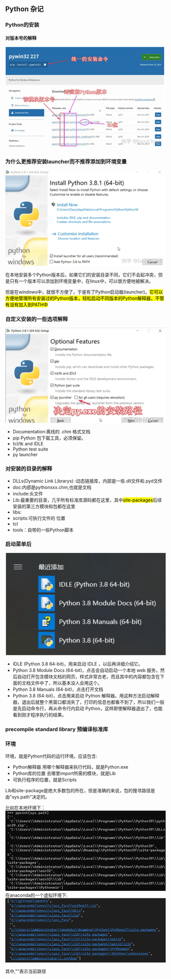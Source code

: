 ## Python 杂记
### Python的安装
#### 对版本号的解释
![](images/2023-03-23-16-21-36.png)

### 为什么更推荐安装launcher而不推荐添加到环境变量
![](images/2023-03-23-16-22-27.png)

在本地安装多个Python版本后，如果它们的安装目录不同，它们不会起冲突，但是只有一个版本可以添加到环境变量中，在linux中，可以很方便地被解决。

但是在windows中，就很不方便了，于是有了Python启动器(launcher)。<mark>它可以方便地管理所有安装过的Python版本，轻松启动不同版本的Python解释器，不管有没有加入到PATH中</mark>
### 自定义安装的一些选项解释
![](images/2023-03-23-16-23-46.png)
- Documentation:离线的 .chm 格式文档
- pip Python 包下载工具，必须保留。
- tcl/tk and IDLE
- Python test suite
- py launcher
### 对安装的目录的解释
- DLLs(Dynamic Link Librarys)
:动态链接库，内部是一些.dll文件和.pyd文件
- doc:内部是pythonxxx.chm,也就是文档
- include:头文件
- Lib:最重要的目录，几乎所有标准库源码都在这里，其中<mark>site-packages</mark>后续安装的第三方模块和包都在这里
- libs:
- scripts:可执行文件的 位置
- tcl
- tools：自带的一些Python脚本

### 启动菜单后
![](images/2023-03-23-16-40-18.png)
- IDLE (Python 3.8 64-bit)，用来启动 IDLE ，以后再详细介绍它。
- Python 3.8 Module Docs (64-bit)，点击会自动启动一个本地 web 服务，然后自动打开包含模块文档的网页，样式非常古老，而且其中的内容都包含在下面的文档文件中了，所以基本没人会用这个。
- Python 3.8 Manuals (64-bit)，点击打开文档
- Python 3.8 (64-bit)，点击用来启动 Python 解释器。用这种方法启动解释器，退出后就整个黑窗口都消失了，打印的信息也都看不到了，所以我们一般是先启动命令行，再从命令行内启动 Python，这样即使解释器退出了，也能看到刚才程序执行的结果。

### precompile standard library 预编译标准库

### 环境
环境，就是Python代码的运行环境，应该包含:
- Python解释器
    用哪个解释器来执行代码，就是Python.exe
- Python库的位置
    去哪里import所需的模块，就是Lib
- 可执行程序的位置，就是Scripts

Lib和site-package是绝大多数包的所在，但是准确的来说，包的搜寻路径是由"sys.path"决定的。

比如在本地环境下：
![](images/2023-03-23-16-47-37.png)
在anaconda的一个虚拟环境下:
![](images/2023-03-23-16-48-08.png)

其中,""表示当前路径